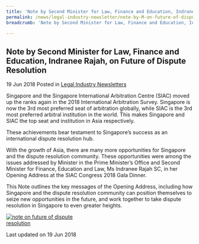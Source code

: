 ```yaml
---
title: 'Note by Second Minister for Law, Finance and Education, Indranee Rajah, on Future of Dispute Resolution'
permalink: /news/legal-industry-newsletter/note-by-M-on-future-of-dispute-resolution/
breadcrumb: 'Note by Second Minister for Law, Finance and Education, Indranee Rajah, on Future of Dispute Resolution'

---
```



<style>
  .image {width: 200px;}
  .image img {max-width: 100%;}
</style>

Note by Second Minister for Law, Finance and Education, Indranee Rajah, on Future of Dispute Resolution
---

19 Jun 2018 Posted in [Legal Industry Newsletters](/news/legal-industry-newsletters/)

Singapore and the Singapore International Arbitration Centre (SIAC) moved up the ranks again in the 2018 International Arbitration Survey. Singapore is now the 3rd most preferred seat of arbitration globally, while SIAC is the 3rd most preferred arbitral institution in the world. This makes Singapore and SIAC the top seat and institution in Asia respectively.

These achievements bear testament to Singapore’s success as an international dispute resolution hub.

With the growth of Asia, there are many more opportunities for Singapore and the dispute resolution community. These opportunities were among the issues addressed by Minister in the Prime Minister’s Office and Second Minister for Finance, Education and Law, Ms Indranee Rajah SC, in her Opening Address at the SIAC Congress 2018 Gala Dinner.

This Note outlines the key messages of the Opening Address, including how Singapore and the dispute resolution community can position themselves to seize new opportunities in the future, and work together to take dispute resolution in Singapore to even greater heights.

<div class="image">
  <a href="/files/NoteonFutureofDisputeResolution.pdf/"><img src="/images/1529391755383.jpg/" title="note on future of dispute resolution" alt="note on future of dispute resolution"></a>
</div>

<p class="right-side-updated">Last updated on 19 Jun 2018</p>
